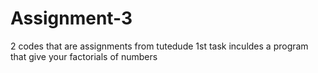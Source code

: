 # Assignment-3
2 codes that are assignments from tutedude
1st task inculdes a program that give your factorials of numbers
